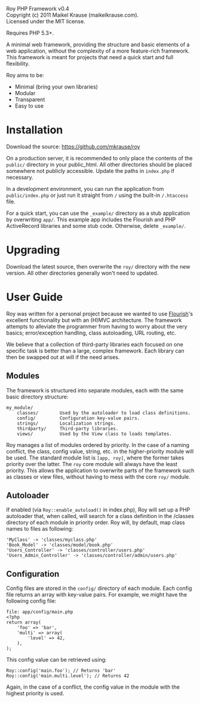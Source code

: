 Roy PHP Framework v0.4  
Copyright (c) 2011 Maikel Krause (maikelkrause.com).  
Licensed under the MIT license.

Requires PHP 5.3+.

A minimal web framework, providing the structure and basic elements of a web
application, without the complexity of a more feature-rich framework. This
framework is meant for projects that need a quick start and full flexibility.

Roy aims to be:

* Minimal (bring your own libraries)
* Modular
* Transparent
* Easy to use

# Installation

Download the source:
https://github.com/mkrause/roy

On a production server, it is recommended to only place the contents of
the `public/` directory in your public_html. All other directories should be
placed somewhere not publicly accessible. Update the paths in `index.php` if
necessary.

In a development environment, you can run the application from
`public/index.php` or just run it straight from `/` using the built-in
`/.htaccess` file.

For a quick start, you can use the `_example/` directory as a stub application
by overwriting `app/`. This example app includes the Flourish and PHP
ActiveRecord libraries and some stub code. Otherwise, delete `_example/`.

# Upgrading

Download the latest source, then overwrite the `roy/` directory with the new
version. All other directories generally won't need to updated.

# User Guide

Roy was written for a personal project because we wanted to use
[Flourish](http://flourishlib.com)'s excellent functionality but with an
(H)MVC architecture. The framework attempts to alleviate the programmer
from having to worry about the very basics; error/exception handling, class
autoloading, URL routing, etc.

We believe that a collection of third-party libraries each focused on one
specific task is better than a large, complex framework. Each library can
then be swapped out at will if the need arises.

## Modules

The framework is structured into separate modules, each with the same basic
directory structure:

    my_module/
        classes/        Used by the autoloader to load class definitions.
        config/         Configuration key-value pairs.
        strings/        Localization strings.
        thirdparty/     Third-party libraries.
        views/          Used by the View class to loads templates.

Roy manages a list of modules ordered by priority. In the case of a naming
conflict, the class, config value, string, etc. in the higher-priority module
will be used. The standard module list is `[app, roy]`, where the former
takes priority over the latter. The `roy` core module will always have the
least priority. This allows the application to overwrite parts of the
framework such as classes or view files, without having to mess with the
core `roy/` module.

## Autoloader

If enabled (via `Roy::enable_autoload()` in index.php), Roy will set up a
PHP autoloader that, when called, will search for a class definition in the
/classes directory of each module in priority order. Roy will, by default,
map class names to files as following:

    'MyClass' -> 'classes/myclass.php'
    'Book_Model' -> 'classes/model/book.php'
    'Users_Controller' -> 'classes/controller/users.php'
    'Users_Admin_Controller' -> 'classes/controller/admin/users.php'

## Configuration

Config files are stored in the `config/` directory of each module. Each
config file returns an array with key-value pairs. For example, we might have
the following config file:

    file: app/config/main.php
    <?php
    return array(
        'foo' => 'bar',
        'multi' => array(
            'level' => 42,
        ),
    );

This config value can be retrieved using:

    Roy::config('main.foo'); // Returns 'bar'
    Roy::config('main.multi.level'); // Returns 42

Again, in the case of a conflict, the config value in the module with the
highest priority is used.
